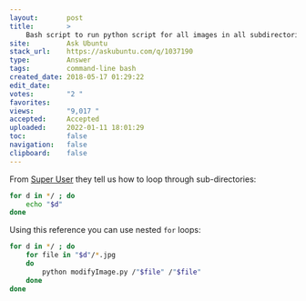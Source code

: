 ```yaml
---
layout:       post
title:        >
    Bash script to run python script for all images in all subdirectories
site:         Ask Ubuntu
stack_url:    https://askubuntu.com/q/1037190
type:         Answer
tags:         command-line bash
created_date: 2018-05-17 01:29:22
edit_date:    
votes:        "2 "
favorites:    
views:        "9,017 "
accepted:     Accepted
uploaded:     2022-01-11 18:01:29
toc:          false
navigation:   false
clipboard:    false
---
```


From [Super User][1] they tell us how to loop through sub-directories:



``` bash
for d in */ ; do
    echo "$d"
done

```

Using this reference you can use nested `for` loops:

``` bash
for d in */ ; do
    for file in "$d"/*.jpg
    do
        python modifyImage.py /"$file" /"$file"
    done
done

```


  [1]: https://unix.stackexchange.com/questions/86722/how-do-i-loop-through-only-directories-in-bash?utm_medium=organic&utm_source=google_rich_qa&utm_campaign=google_rich_qa

